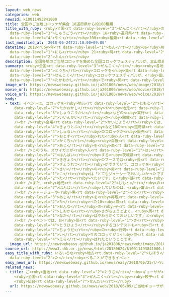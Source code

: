 ```yaml
---
layout: web_news
categories: web
newsid: k10011493841000
title: 全国のご当地コロッケが集合 18道府県から約100種類
title_with_ruby: <ruby>全国<rt data-ruby-level="3">ぜんこく</rt></ruby>のご<ruby>当地<rt data-ruby-level="2">とうち</rt></ruby>コロッケが<ruby>集合<rt
  data-ruby-level="3">しゅうごう</rt></ruby> 18<ruby>道府県<rt data-ruby-level="4">どうふけん</rt></ruby>から<ruby>約<rt
  data-ruby-level="4">やく</rt></ruby>100<ruby>種類<rt data-ruby-level="4">しゅるい</rt></ruby>
last_modified_at: '2018-06-24T21:18:00+09:00'
datetime: 2018<ruby>年<rt data-ruby-level="1">ねん</rt></ruby>06<ruby>月<rt data-ruby-level="1">がつ</rt></ruby>24<ruby>日<rt
  data-ruby-level="1">にち</rt></ruby> 21<ruby>時<rt data-ruby-level="2">じ</rt></ruby>18<ruby>分<rt
  data-ruby-level="2">ふん</rt></ruby>
description: 全国各地のご当地コロッケを集めた全国コロッケフェスティバルが、富山県高岡市で開かれました。
summary: <ruby>全国<rt data-ruby-level="3">ぜんこく</rt></ruby><ruby>各地<rt data-ruby-level="4">かくち</rt></ruby>のご<ruby>当地<rt
  data-ruby-level="2">とうち</rt></ruby>コロッケを<ruby>集<rt data-ruby-level="3">あつ</rt></ruby>めた<ruby>全国<rt
  data-ruby-level="3">ぜんこく</rt></ruby>コロッケフェスティバルが、<ruby>富山県<rt data-ruby-level="5">とやまけん</rt></ruby><ruby>高岡市<rt
  data-ruby-level="7">たかおかし</rt></ruby>で<ruby>開<rt data-ruby-level="3">ひら</rt></ruby>かれました。
image_url: https://newswebeasy.github.io/ja201806/news/web/image/2018/06/24/K10011493841_1806250457_1806250459_01_03.jpg
movie_url: https://newswebeasy.github.io/ja201806/news/web/movie/2018/06/24/k10011493841_201806250457_201806250458.mp4
voice_url: https://newswebeasy.github.io/ja201806/news/web/voice/2018/06/24/k10011493841_201806250457_201806250458.mp3
body:
- text: イベントは、コロッケを<ruby>地元<rt data-ruby-level="2">じもと</rt></ruby>の<ruby>名物<rt data-ruby-level="3">めいぶつ</rt></ruby>としてＰＲしている<ruby>高岡市<rt
    data-ruby-level="7">たかおかし</rt></ruby>や<ruby>地元<rt data-ruby-level="2">じもと</rt></ruby>の<ruby>商工会<rt
    data-ruby-level="3">しょうこうかい</rt></ruby>などの<ruby>実行<rt data-ruby-level="3">じっこう</rt></ruby><ruby>委員会<rt
    data-ruby-level="3">いいんかい</rt></ruby>が<ruby>開催<rt data-ruby-level="7">かいさい</rt></ruby>しました。<br
    /><br /><ruby>会場<rt data-ruby-level="2">かいじょう</rt></ruby>では、<ruby>北海道<rt data-ruby-level="2">ほっかいどう</rt></ruby>や<ruby>京都府<rt
    data-ruby-level="4">きょうとふ</rt></ruby>など18の<ruby>道府県<rt data-ruby-level="4">どうふけん</rt></ruby>のおよそ100<ruby>種類<rt
    data-ruby-level="4">しゅるい</rt></ruby>のコロッケが<ruby>販売<rt data-ruby-level="7">はんばい</rt></ruby>され、<ruby>訪<rt
    data-ruby-level="7">おとず</rt></ruby>れた<ruby>人<rt data-ruby-level="1">ひと</rt></ruby>たちは<ruby>各地<rt
    data-ruby-level="4">かくち</rt></ruby><ruby>自慢<rt data-ruby-level="7">じまん</rt></ruby>のコロッケの<ruby>味<rt
    data-ruby-level="3">あじ</rt></ruby>を<ruby>楽<rt data-ruby-level="2">たの</rt></ruby>しんでいました。<br
    /><br />このうち、ズワイガニが<ruby>入<rt data-ruby-level="1">はい</rt></ruby>ったコロッケを<ruby>販売<rt
    data-ruby-level="7">はんばい</rt></ruby>する<ruby>茨城県<rt data-ruby-level="8">いばらきけん</rt></ruby>の<ruby>企業<rt
    data-ruby-level="7">きぎょう</rt></ruby>のブースでは<ruby>長<rt data-ruby-level="2">なが</rt></ruby>い<ruby>行列<rt
    data-ruby-level="3">ぎょうれつ</rt></ruby>ができていて、コロッケを<ruby>食<rt data-ruby-level="2">た</rt></ruby>べた８<ruby>歳<rt
    data-ruby-level="7">さい</rt></ruby>の<ruby>男<rt data-ruby-level="1">おとこ</rt></ruby>の<ruby>子<rt
    data-ruby-level="1">こ</rt></ruby>は「とてもジューシーでおいしいかったです。<ruby>全部<rt data-ruby-level="3">ぜんぶ</rt></ruby>のコロッケを<ruby>食<rt
    data-ruby-level="2">た</rt></ruby>べたいです」と<ruby>話<rt data-ruby-level="2">はな</rt></ruby>していました。<br
    /><br />また、<ruby>地元<rt data-ruby-level="2">じもと</rt></ruby>の<ruby>弁当店<rt data-ruby-level="5">べんとうてん</rt></ruby>が<ruby>販売<rt
    data-ruby-level="7">はんばい</rt></ruby>していたのは、<ruby>富山<rt data-ruby-level="5">とやま</rt></ruby>ブラックラーメンをイメージした「ブラックコロッケ」です。<br
    /><br />チャーシューや<ruby>黒<rt data-ruby-level="2">くろ</rt></ruby>こしょうを<ruby>使<rt data-ruby-level="3">つか</rt></ruby>いラーメンの<ruby>味<rt
    data-ruby-level="3">あじ</rt></ruby>を<ruby>再現<rt data-ruby-level="5">さいげん</rt></ruby>したというこのコロッケを<ruby>食<rt
    data-ruby-level="2">た</rt></ruby>べた10<ruby>歳<rt data-ruby-level="7">さい</rt></ruby>の<ruby>女<rt
    data-ruby-level="1">おんな</rt></ruby>の<ruby>子<rt data-ruby-level="1">こ</rt></ruby>は「<ruby>塩辛<rt
    data-ruby-level="7">しおから</rt></ruby>さがちょうどよく、<ruby>周<rt data-ruby-level="4">まわ</rt></ruby>りはカリカリしていますが、<ruby>中<rt
    data-ruby-level="1">なか</rt></ruby>はやわらかくておいしいです」と<ruby>話<rt data-ruby-level="2">はな</rt></ruby>していました。<br
    /><br />イベントでは、お<ruby>気<rt data-ruby-level="1">き</rt></ruby>に<ruby>入<rt data-ruby-level="1">い</rt></ruby>りのコロッケを<ruby>投票<rt
    data-ruby-level="4">とうひょう</rt></ruby>するコンテストも<ruby>行<rt data-ruby-level="2">おこな</rt></ruby>われ、<ruby>長蛇<rt
    data-ruby-level="7">ちょうだ</rt></ruby>の<ruby>行列<rt data-ruby-level="3">ぎょうれつ</rt></ruby>ができていたズワイガニ<ruby>入<rt
    data-ruby-level="1">い</rt></ruby>りのコロッケが１<ruby>位<rt data-ruby-level="4">い</rt></ruby>に<ruby>選<rt
    data-ruby-level="4">えら</rt></ruby>ばれたということです。
  image_url: https://newswebeasy.github.io/ja201806/news/web/image/2018/06/24/K10011493841_1806242108_1806242117_01_03.jpg
source_url: https://www3.nhk.or.jp/news/html/20180624/k10011493841000.html
easy_title_with_ruby: いろいろな<ruby>地方<rt data-ruby-level="2">ちほう</rt></ruby>のコロッケを<ruby>食<rt
  data-ruby-level="2">た</rt></ruby>べることができるイベント
easy_news_url: https://newswebeasy.github.io/news/easy/2018/06/25/いろいろな地方のコロッケを食べることができるイベント
related_news:
- title: ご<ruby>当地<rt data-ruby-level="2">とうち</rt></ruby>ギョーザが<ruby>集合<rt data-ruby-level="3">しゅうごう</rt></ruby>!
    <ruby>全国<rt data-ruby-level="3">ぜんこく</rt></ruby><ruby>餃子<rt data-ruby-level="8">ぎょーざ</rt></ruby>まつり
    <ruby>仙台<rt data-ruby-level="7">せんだい</rt></ruby>
  url: https://newswebeasy.github.io/news/web/2018/06/09/ご当地ギョーザが集合-全国餃子まつり-仙台
...
```

